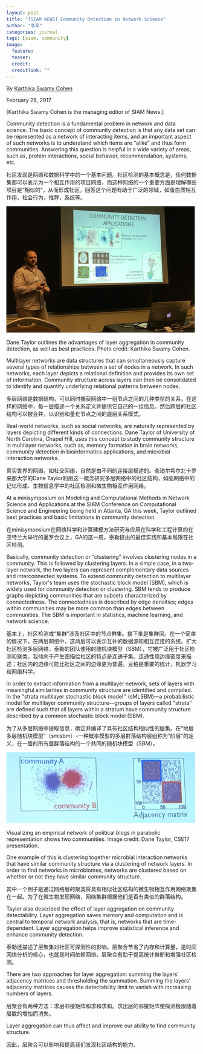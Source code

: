 ```yaml
---
layout: post
title: "[SIAM NEWS] Community Detection in Network Science"
author: "李军"
categories: journal
tags: [siam, community]
image:
  feature:
  teaser:
  credit: 
  creditlink: ""
---
```


By <u>Karthika Swamy Cohen</u>

February 28, 2017

[Karthika Swamy Cohen is the managing editor of SIAM News.]

Community detection is a fundamental problem in network and data science. The basic concept of community detection is that any data set can be represented as a network of interacting items, and an important aspect of such networks is to understand which items are “alike” and thus form communities. Answering this question is helpful in a wide variety of areas, such as, protein interactions, social behavior, recommendation, systems, etc.

社区发现是网络和数据科学中的一个基本问题。社区检测的基本概念是，任何数据集都可以表示为一个相互作用的项目网络，而这种网络的一个重要方面是理解哪些项目是“相似的”，从而形成社区。回答这个问题有助于广泛的领域，如蛋白质相互作用，社会行为，推荐，系统等。

![image](https://github.com/brucejunlee/brucejunlee.github.io/raw/master/assets/img/siam-community-1.jpg)

Dane Taylor outlines the advantages of layer aggregation in community detection, as well as best practices. Photo credit: Karthika Swamy Cohen.

Multilayer networks are data structures that can simultaneously capture several types of relationships between a set of nodes in a network. In such networks, each layer depicts a relational definition and provides its own set of information. Community structure across layers can then be consolidated to identify and quantify underlying relational patterns between nodes.

多层网络是数据结构，可以同时捕获网络中一组节点之间的几种类型的关系。在这样的网络中，每一层描述一个关系定义并提供它自己的一组信息。然后跨层的社区结构可以被合并，以识别和量化节点之间的底层关系模式。

Real-world networks, such as social networks, are naturally represented by layers depicting different kinds of connections. Dane Taylor of University of North Carolina, Chapel Hill, uses this concept to study community structure in multilayer networks, such as, memory formation in brain networks, community detection in bioinformatics applications, and microbial interaction networks. 

真实世界的网络，如社交网络，自然是由不同的连接层描述的。查珀尔希尔北卡罗来那大学的Dane Taylor利用这一概念研究多层网络中的社区结构，如脑网络中的记忆形成、生物信息学中的社区检测和微生物相互作用网络。

At a minisymposium on Modeling and Computational Methods in Network Science and Applications at the SIAM Conference on Computational Science and Engineering being held in Atlanta, GA this week, Taylor outlined best practices and basic limitations in community detection. 

在minisymposium在网络科学和计算建模方法研究与应用在科学和工程计算的在亚特兰大举行的暹罗会议上，GA的这一周，泰勒提出的最佳实践和基本局限在社区检测。

Basically, community detection or “clustering” involves clustering nodes in a community. This is followed by clustering layers. In a simple case, in a two-layer network, the two layers can represent complementary data sources and interconnected systems. To extend community detection to multilayer networks, Taylor's team uses the stochastic block model (SBM), which is widely used for community detection or clustering. SBM tends to produce graphs depicting communities that are subsets characterized by connectedness. The connectedness is described by edge densities; edges within communities may be more common than edges between communities. The SBM is important in statistics, machine learning, and network science.

基本上，社区检测或“集群”涉及社区中的节点群集。接下来是集群层。在一个简单的情况下，在两层网络中，这两层可以表示互补的数据源和相互连接的系统。扩大社区检测多层网络，泰勒的团队使用的随机块模型（SBM），它被广泛用于社区检测和聚类。我倾向于产生图描绘社区的特点是连通子集。连通性用边缘密度来描述；社区内的边缘可能比社区之间的边缘更为普遍。豆粕是重要的统计，机器学习和网络科学。

In order to extract information from a multilayer network, sets of layers with meaningful similarities in community structure are identified and compiled. In the "strata multilayer stochastic block model'' (sMLSBM)—a probabilistic model for multilayer community structure—groups of layers called "strata'' are defined such that all layers within a stratum have community structure described by a common stochastic block model (SBM).

为了从多层网络中提取信息，确定并编译了具有社区结构相似性的层集。在“地层多层随机块模型”（smlsbm）-一种概率模型的多层群落结构层组称为“阶层”的定义，在一层的所有层群落结构的一个共同的随机块模型（SBM）。

![image](https://github.com/brucejunlee/brucejunlee.github.io/raw/master/assets/img/siam-community-2.jpg)

Visualizing an empirical network of political blogs in parabolic representation shows two communities. Image credit: Dane Taylor, CSE17 presentation.

One example of this is clustering together microbial interaction networks that have similar community structure via a clustering of network layers. In order to find networks in microbiomes, networks are clustered based on whether or not they have similar community structure.

其中一个例子是通过网络层的聚类将具有相似社区结构的微生物相互作用网络聚集在一起。为了在微生物发现网络，网络集群根据他们是否有类似的群落结构。

Taylor also described the effect of layer aggregation on community detectability. Layer aggregation saves memory and computation and is central to temporal network analysis, that is, networks that are time-dependent. Layer aggregation helps improve statistical inference and enhance community detection.

泰勒还描述了层聚集对社区可探测性的影响。层聚合节省了内存和计算量，是时间网络分析的核心，也就是时间依赖网络。层聚合有助于提高统计推断和增强社区检测。

There are two approaches for layer aggregation: summing the layers’ adjacency matrices and thresholding the summation. Summing the layers' adjacency matrices causes the detectability limit to vanish with increasing numbers of layers.

层聚合有两种方法：求层邻接矩阵和求和求和。求出层的邻接矩阵使探测极限随着层数的增加而消失。

Layer aggregation can thus affect and improve our ability to find community structure. 

因此，层聚合可以影响和提高我们发现社区结构的能力。